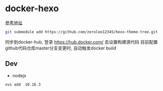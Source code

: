 # docker-hexo
[参考地址](https://github.com/zeusro/docker-hexo)
```bash
git submodule add https://github.com/zeroleo12345/hexo-theme-tree.git  themes/tree
```

同步到docker-hub, 登录 https://hub.docker.com/ 去设置构建源代码
目前配置github代码仓库master分支变更时, 自动触发docker build


## Dev
- nodejs
``` bash
nvs add  10.16.3 
```
